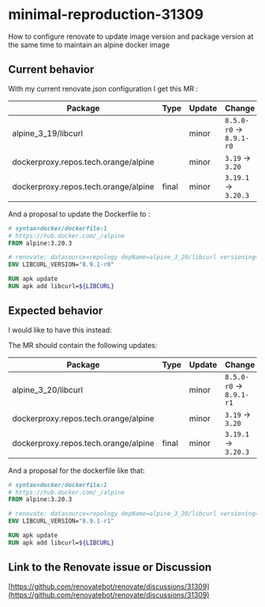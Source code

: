 # minimal-reproduction-31309
How to configure renovate to update image version and package version at the same time to maintain an alpine docker image

## Current behavior

With my current renovate.json configuration I get this MR :

| Package | Type | Update | Change |
|---|---|---|---|
| alpine_3_19/libcurl |  | minor | `8.5.0-r0` -> `8.9.1-r0` |
| dockerproxy.repos.tech.orange/alpine |  | minor | `3.19` -> `3.20` |
| dockerproxy.repos.tech.orange/alpine | final | minor | `3.19.1` -> `3.20.3` |

And a proposal to update the Dockerfile to :

```dockerfile
# syntax=docker/dockerfile:1
# https://hub.docker.com/_/alpine
FROM alpine:3.20.3

# renovate: datasource=repology depName=alpine_3_20/libcurl versioning=loose
ENV LIBCURL_VERSION="8.9.1-r0"

RUN apk update
RUN apk add libcurl=${LIBCURL}
```

## Expected behavior

I would like to have this instead:

The MR should contain the following updates:

| Package | Type | Update | Change |
|---|---|---|---|
| alpine_3_20/libcurl |  | minor | `8.5.0-r0` -> `8.9.1-r1` |
| dockerproxy.repos.tech.orange/alpine |  | minor | `3.19` -> `3.20` |
| dockerproxy.repos.tech.orange/alpine | final | minor | `3.19.1` -> `3.20.3` |

And a proposal for the dockerfile like that:

```dockerfile
# syntax=docker/dockerfile:1
# https://hub.docker.com/_/alpine
FROM alpine:3.20.3

# renovate: datasource=repology depName=alpine_3_20/libcurl versioning=loose
ENV LIBCURL_VERSION="8.9.1-r1"

RUN apk update
RUN apk add libcurl=${LIBCURL}
```

## Link to the Renovate issue or Discussion

[https://github.com/renovatebot/renovate/discussions/31309](https://github.com/renovatebot/renovate/discussions/31309)